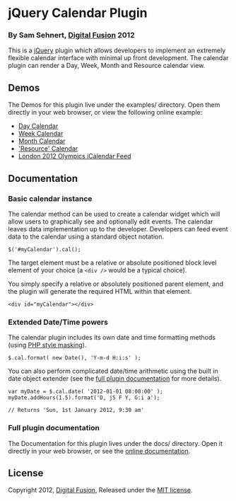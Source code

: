 jQuery Calendar Plugin
======================
### By Sam Sehnert, [Digital Fusion](http://teamdf.com/) 2012

This is a [jQuery](http://jquery.com/) plugin which allows developers to implement an 
extremely flexible calendar interface with minimal up front development. The calendar 
plugin can render a Day, Week, Month and Resource calendar view.

Demos
-----

The Demos for this plugin live under the examples/ directory. Open them directly in your web browser, or view the following online example:

- [Day Calendar](http://www.teamdf.com/jquery-plugins/calendar/examples/day.html)
- [Week Calendar](http://www.teamdf.com/jquery-plugins/calendar/examples/week.html)
- [Month Calendar](http://www.teamdf.com/jquery-plugins/calendar/examples/month.html)
- ['Resource' Calendar](http://www.teamdf.com/jquery-plugins/calendar/examples/resource.html)
- [London 2012 Olympics iCalendar Feed](http://www.teamdf.com/jquery-plugins/calendar/examples/london-2012-ics.html)

Documentation
-------------
### Basic calendar instance

The calendar method can be used to create a calendar widget which will allow users to graphically see and optionally edit events. The calendar leaves data implementation up to the developer. Developers can feed event data to the calendar using a standard object notation.

	$('#myCalendar').cal();

The target element must be a relative or absolute positioned block level element of your choice (a ```<div />``` would be a typical choice).

You simply specify a relative or absolutely positioned parent element, and the plugin will 
generate the required HTML within that element.

	<div id="myCalendar"></div>

### Extended Date/Time powers

The calendar plugin includes its own date and time formatting methods (using [PHP style masking](http://php.net/manual/en/function.date.php)).

	$.cal.format( new Date(), 'Y-m-d H:i:s' );

You can also perform complicated date/time arithmetic using the built in date object extender (see the [full plugin documentation](http://teamdf.com/jquery-plugins/calendar/) for more details).

	var myDate = $.cal.date( '2012-01-01 08:00:00' );
	myDate.addHours(1.5).format('D, jS F Y, G:i a');
	
	// Returns 'Sun, 1st January 2012, 9:30 am'

### Full plugin documentation

The Documentation for this plugin lives under the docs/ directory. Open it directly 
in your web browser, or see the [online documentation](http://teamdf.com/jquery-plugins/calendar/).

License
-------

Copyright 2012, [Digital Fusion](http://teamdf.com),
Released under the [MIT license](http://teamdf.com/jquery-plugins/license/).
